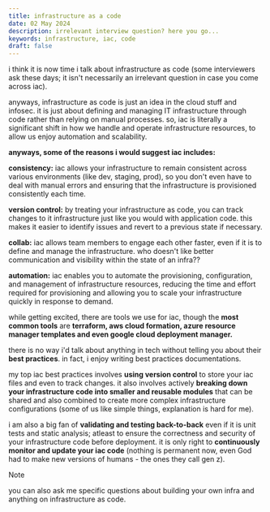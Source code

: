 ```yaml
---
title: infrastructure as a code
date: 02 May 2024
description: irrelevant interview question? here you go...
keywords: infrastructure, iac, code
draft: false
---
```


<!-- happy new year! 🎉🎈 <br>
[wanna say hello?](https://x.com/1cbyc) -->

i think it is now time i talk about infrastructure as code (some interviewers ask these days; it isn't necessarily an irrelevant question in case you come across iac).

anyways, infrastructure as code is just an idea in the cloud stuff and infosec. it is just about defining and managing IT infrastructure through code rather than relying on manual processes. so, iac is literally a significant shift in how we handle and operate infrastructure resources, to allow us enjoy automation and scalability.

**anyways, some of the reasons i would suggest iac includes:**

**consistency:** iac allows your infrastructure to remain consistent across various environments (like dev, staging, prod), so you don't even have to deal with manual errors and ensuring that the infrastructure is provisioned consistently each time.

**version control:** by treating your infrastructure as code, you can track changes to it infrastructure just like you would with application code. this makes it easier to identify issues and revert to a previous state if necessary.

**collab:** iac allows team members to engage each other faster, even if it is to define and manage the infrastructure. who doesn't like better communication and visibility within the state of an infra??

**automation:** iac enables you to automate the provisioning, configuration, and management of infrastructure resources, reducing the time and effort required for provisioning and allowing you to scale your infrastructure quickly in response to demand.

while getting excited, there are tools we use for iac, though the **most common tools** are **terraform, aws cloud formation, azure resource manager templates and even google cloud deployment manager.**

there is no way i'd talk about anything in tech without telling you about their **best practices**. in fact, i enjoy writing best practices documentations.

my top iac best practices involves **using version control** to store your iac files and even to track changes. it also involves actively **breaking down your infrastructure code into smaller and reusable modules** that can be shared and also combined to create more complex infrastructure configurations (some of us like simple things, explanation is hard for me).

i am also a big fan of **validating and testing back-to-back** even if it is unit tests and static analysis; atleast to ensure the correctness and security of your infrastructure code before deployment. it is only right to **continuously monitor and update your iac code** (nothing is permanent now, even God had to make new versions of humans - the ones they call gen z).

> [!NOTE]
> you can also ask me specific questions about building your own infra and anything on infrastructure as code.
